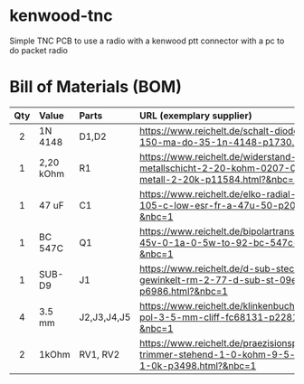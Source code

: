# kenwood-tnc
Simple TNC PCB to use a radio with a kenwood ptt connector with a pc to do packet radio

# Bill of Materials (BOM)

Qty | Value | Parts | URL (exemplary supplier)
:--:|:----- |:------|:------------------------
2   |1N 4148| D1,D2 |https://www.reichelt.de/schalt-diode-100-v-150-ma-do-35-1n-4148-p1730.html?&nbc=1
1   |2,20 kOhm| R1  |https://www.reichelt.de/widerstand-metallschicht-2-20-kohm-0207-0-6-w-1-metall-2-20k-p11584.html?&nbc=1
1   |47 uF  | C1    |https://www.reichelt.de/elko-radial-47-uf-50-v-105-c-low-esr-fr-a-47u-50-p200269.html?&nbc=1
1   |BC 547C| Q1    |https://www.reichelt.de/bipolartransistor-npn-45v-0-1a-0-5w-to-92-bc-547c-p5007.html?&nbc=1
1   |SUB-D9 | J1    |https://www.reichelt.de/d-sub-stecker-9-polig-gewinkelt-rm-2-77-d-sub-st-09eu-p6986.html?&nbc=1
4   |3.5 mm | J2,J3,J4,J5|https://www.reichelt.de/klinkenbuchse-stereo-3-pol-3-5-mm-cliff-fc68131-p228173.html?&nbc=1
2   |1kOhm  | RV1, RV2| https://www.reichelt.de/praezisionspotentiometer-trimmer-stehend-1-0-kohm-9-5-mm-76-40-1-0k-p3498.html?&nbc=1